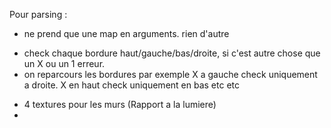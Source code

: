 Pour parsing :




- ne prend que une map en arguments. rien d'autre

<!-- map -->
- check chaque bordure haut/gauche/bas/droite, si c'est autre chose que un X ou un 1 erreur.
- on reparcours les bordures par exemple X a gauche check uniquement a droite.
X en haut check uniquement en bas
etc etc

<!-- Pour GRAPHIQUE : -->

- 4 textures pour les murs (Rapport a la lumiere)
-